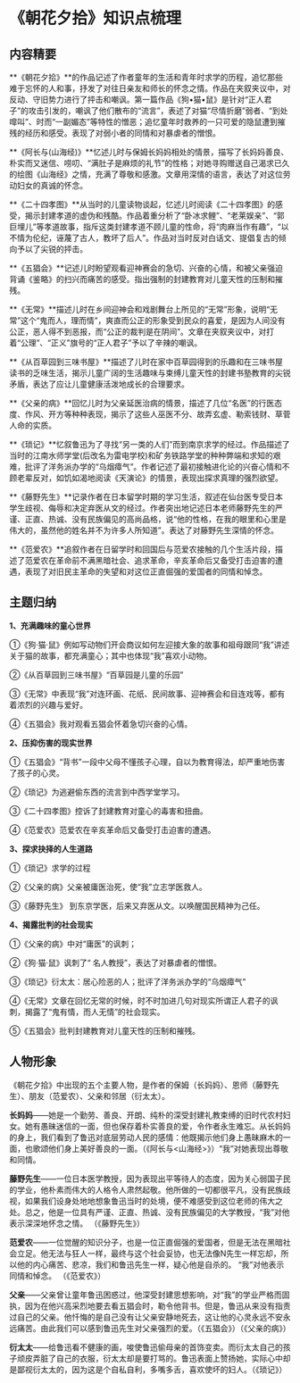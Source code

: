 # 《朝花夕拾》知识点梳理

## 内容精要

**《朝花夕拾》**的作品记述了作者童年的生活和青年时求学的历程，追忆那些难于忘怀的人和事，抒发了对往日亲友和师长的怀念之情。作品在夹叙夹议中，对反动、守旧势力进行了抨击和嘲讽。第一篇作品《狗•猫•鼠》是针对“正人君子”的攻击引发的，嘲讽了他们散布的“流言”，表述了对猫“尽情折磨”弱者、“到处噑叫”、时而“一副媚态”等特性的憎恶；追忆童年时救养的一只可爱的隐鼠遭到摧残的经历和感受。表现了对弱小者的同情和对暴虐者的憎恨。

**《阿长与(山海经)》**忆述儿时与保姆长妈妈相处的情景，描写了长妈妈善良、朴实而又迷信、唠叨、“满肚子是麻烦的礼节”的性格；对她寻购赠送自己渴求已久的绘图《山海经》之情，充满了尊敬和感激。文章用深情的语言，表达了对这位劳动妇女的真诚的怀念。

**《二十四孝图》**从当时的儿童读物谈起，忆述儿时阅读《二十四孝图》的感受，揭示封建孝道的虚伪和残酷。作品着重分析了“卧冰求鲤”、“老莱娱亲”、“郭巨埋儿”等孝道故事，指斥这类封建孝道不顾儿童的性命，将“肉麻当作有趣”，“以不情为伦纪，诬蔑了古人，教坏了后人”。作品对当时反对白话文、提倡复古的倾向予以了尖锐的抨击。

**《五猖会》**记述儿时盼望观看迎神赛会的急切、兴奋的心情，和被父亲强迫背诵《鉴略》的扫兴而痛苦的感受。指出强制的封建教育对儿童天性的压制和摧残。

**《无常》**描述儿时在乡间迎神会和戏剧舞台上所见的“无常”形象，说明“无常”这个“鬼而人，理而情”，爽直而公正的形象受到民众的喜爱，是因为人间没有公正，恶人得不到恶报，而“公正的裁判是在阴间”。文章在夹叙夹议中，对打着“公理”、“正义”旗号的“正人君子”予以了辛辣的嘲讽。

**《从百草园到三味书屋》**描述了儿时在家中百草园得到的乐趣和在三味书屋读书的乏味生活，揭示儿童广阔的生活趣味与束缚儿童天性的封建书塾教育的尖锐矛盾，表达了应让儿童健康活泼地成长的合理要求。

**《父亲的病》**回忆儿时为父亲延医治病的情景，描述了几位“名医”的行医态度、作风、开方等种种表现，揭示了这些人巫医不分、故弄玄虚、勒索钱财、草菅人命的实质。

**《琐记》**忆叙鲁迅为了寻找“另一类的人们”而到南京求学的经过。作品描述了当时的江南水师学堂(后改名为雷电学校)和矿务铁路学堂的种种弊端和求知的艰难，批评了洋务派办学的“乌烟瘴气”。作者记述了最初接触进化论的兴奋心情和不顾老辈反对，如饥如渴地阅读《天演论》的情景，表现出探求真理的强烈欲望。

**《藤野先生》**记录作者在日本留学时期的学习生活，叙述在仙台医专受日本学生歧视、侮辱和决定弃医从文的经过。作者突出地记述日本老师藤野先生的严谨、正直、热诚、没有民族偏见的高尚品格，说“他的性格，在我的眼里和心里是伟大的，虽然他的姓名并不为许多人所知道”。表达了对藤野先生深情的怀念。

**《范爱农》**追叙作者在日留学时和回国后与范爱农接触的几个生活片段，描述了范爱农在革命前不满黑暗社会、追求革命，辛亥革命后又备受打击迫害的遭遇，表现了对旧民主革命的失望和对这位正直倔强的爱国者的同情和悼念。

 

## 主题归纳

**1、充满趣味的童心世界**

①《狗·猫·鼠》例如写动物们开会商议如何左迎接大象的故事和祖母跟同“我”讲述关于猫的故事，都充满童心；其中也体现“我”喜欢小动物。

②《从百草园到三味书屋》“百草园是儿童的乐园”

③《无常》中表现“我”对连环画、花纸、民间故事、迎神赛会和目连戏等，都有着浓烈的兴趣与爱好。

④《五猖会》我对观看五猖会怀着急切兴奋的心情。

**2、压抑伤害的现实世界**

①《五猖会》“背书”一段中父母不懂孩子心理，自以为教育得法，却严重地伤害了孩子的心灵。

②《琐记》为逃避偷东西的流言到中西学堂学习。

③《二十四孝图》控诉了封建教育对童心的毒害和扭曲。

④《范爱农》范爱农在辛亥革命后又备受打击迫害的遭遇。

**3、探求抉择的人生道路**

①《琐记》求学的过程

②《父亲的病》父亲被庸医治死，使“我”立志学医救人。

③《藤野先生》 到东京学医，后来又弃医从文。以唤醒国民精神为己任。

**4、揭露批判的社会现实**

①《父亲的病》中对“庸医”的讽刺；

②《狗·猫·鼠》讽刺了“ 名人教授”，表达了对暴虐者的憎恨。

③《琐记》衍太太：居心险恶的人；批评了洋务派办学的“乌烟瘴气”

④《无常》文章在回忆无常的时候，时不时加进几句对现实所谓正人君子的讽刺，揭露了“鬼有情，而人无情”的社会现实。

⑤《五猖会》批判封建教育对儿童天性的压制和摧残。

 

## 人物形象

《朝花夕拾》中出现的五个主要人物，是作者的保姆（长妈妈）、恩师（藤野先生）、朋友（范爱农）、父亲和邻居（衍太太）。

**长妈妈**——她是一个勤劳、善良、开朗、纯朴的深受封建礼教束缚的旧时代农村妇女。她有愚昧迷信的一面，但也保存着朴实善良的爱，令作者永生难忘。从长妈妈的身上，我们看到了鲁迅对底层劳动人民的感情：他既揭示他们身上愚昧麻木的一面，也歌颂他们身上美好善良的一面。（《阿长与<山海经>》）“我”对她表现出尊敬和同情。 　　

**藤野先生**——一位日本医学教授，因为表现出平等待人的态度，因为关心弱国子民的学业，他朴素而伟大的人格令人肃然起敬。他所做的一切都很平凡，没有民族歧视，如果我们设身处地地想象鲁迅当时的处境，便不难感受到这位老师的伟大之处。总之，他是一位具有严谨、正直、热诚、没有民族偏见的大学教授，“我”对他表示深深地怀念之情。 （《藤野先生》）　　

**范爱农**——一位觉醒的知识分子，也是一位正直倔强的爱国者，但是无法在黑暗社会立足。他无法与狂人一样，最终与这个社会妥协，也无法像N先生一样忘却，所以他的内心痛苦、悲凉，我们和鲁迅先生一样，疑心他是自杀的。 “我”对他表示同情和悼念。 （《范爱农》）

**父亲**——父亲曾让童年鲁迅困惑过，他深受封建思想影响，对“我”的学业严格而固执，因为在他兴高采烈地要去看五猖会时，勒令他背书。但是，鲁迅从来没有指责过自己的父亲。他忏悔的是自己没有让父亲安静地死去，这让他的心灵永远不安永远痛苦。由此我们可以感到鲁迅先生对父亲强烈的爱。（《五猖会》）（《父亲的病》）

**衍太太**——给鲁迅看不健康的画，唆使鲁迅偷母亲的首饰变卖。而衍太太自己的孩子顽皮弄脏了自己的衣服，衍太太却是要打骂的。鲁迅表面上赞扬她，实际心中却是鄙视衍太太的，因为这是个自私自利，多嘴多舌，喜欢使坏的妇人。（《琐记》）